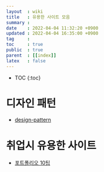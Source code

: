 ```yaml
---
layout  : wiki
title   : 유용한 사이트 모음 
summary : 
date    : 2022-04-04 11:32:20 +0900
updated : 2022-04-04 16:35:00 +0900
tag     : 
toc     : true
public  : true
parent  : [[index]] 
latex   : false
---
```

* TOC
{:toc}

# 디자인 패턴

* [design-pattern](https://refactoring.guru/design-patterns/history)


# 취업시 유용한 사이트
* [포트폴리오 10팁](https://velog.io/@chris/10-web-developer-portfolio-tips)
